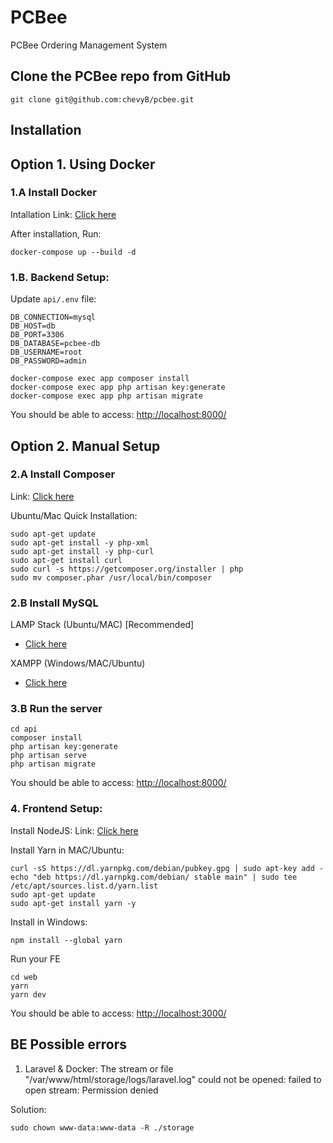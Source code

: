 # PCBee

PCBee Ordering Management System

## Clone the PCBee repo from GitHub

```
git clone git@github.com:chevyB/pcbee.git
```

## Installation

##

## Option 1. Using Docker

### 1.A Install Docker

Intallation Link: [Click here](https://docs.docker.com/engine/install/)

After installation, Run:

```
docker-compose up --build -d
```

### 1.B. Backend Setup:

Update `api/.env` file:

```
DB_CONNECTION=mysql
DB_HOST=db
DB_PORT=3306
DB_DATABASE=pcbee-db
DB_USERNAME=root
DB_PASSWORD=admin
```

```
docker-compose exec app composer install
docker-compose exec app php artisan key:generate
docker-compose exec app php artisan migrate
```

You should be able to access: [http://localhost:8000/](http://localhost:8000/)

##

## Option 2. Manual Setup

### 2.A Install Composer

Link:
[Click here](https://www.digitalocean.com/community/tutorials/how-to-install-and-use-composer-on-ubuntu-20-04)

Ubuntu/Mac Quick Installation:

```
sudo apt-get update
sudo apt-get install -y php-xml
sudo apt-get install -y php-curl
sudo apt-get install curl
sudo curl -s https://getcomposer.org/installer | php
sudo mv composer.phar /usr/local/bin/composer
```

### 2.B Install MySQL

LAMP Stack (Ubuntu/MAC) [Recommended]

- [Click here](https://www.digitalocean.com/community/tutorials/how-to-install-mysql-on-ubuntu-22-04)

XAMPP (Windows/MAC/Ubuntu)

- [Click here](https://www.apachefriends.org/)

### 3.B Run the server

```
cd api
composer install
php artisan key:generate
php artisan serve
php artisan migrate
```

You should be able to access: [http://localhost:8000/](http://localhost:8000/)

### 4. Frontend Setup:

Install NodeJS: Link: [Click here](https://nodejs.org/en/download/current)

Install Yarn in MAC/Ubuntu:

```
curl -sS https://dl.yarnpkg.com/debian/pubkey.gpg | sudo apt-key add -
echo "deb https://dl.yarnpkg.com/debian/ stable main" | sudo tee /etc/apt/sources.list.d/yarn.list
sudo apt-get update
sudo apt-get install yarn -y
```

Install in Windows:

```
npm install --global yarn
```

Run your FE

```
cd web
yarn
yarn dev
```

You should be able to access: [http://localhost:3000/](http://localhost:3000/)

## BE Possible errors

1. Laravel & Docker: The stream or file "/var/www/html/storage/logs/laravel.log"
   could not be opened: failed to open stream: Permission denied

Solution:

```
sudo chown www-data:www-data -R ./storage
```
